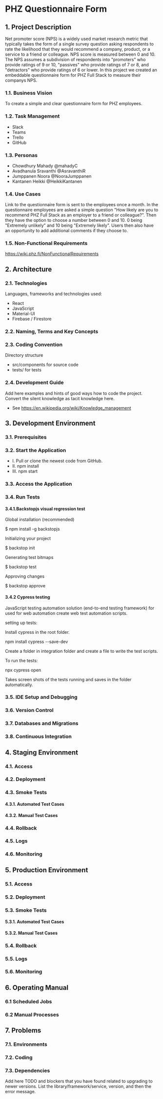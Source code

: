 # PHZ Questionnaire Form

## 1. Project Description

Net promoter score (NPS) is a widely used market research metric that typically takes the form of a single survey question asking respondents to rate the likelihood that they would recommend a company, product, or a service to a friend or colleague. NPS score is measured between 0 and 10. The NPS assumes a subdivision of respondents into "promoters" who provide ratings of 9 or 10, "passives" who provide ratings of 7 or 8, and "detractors" who provide ratings of 6 or lower. In this project we created an embeddable questionnaire form for PHZ Full Stack to measure their companys NPS.

### 1.1. Business Vision

To create a simple and clear questionnaire form for PHZ employees.

### 1.2. Task Management

- Slack
- Teams
- Trello
- GitHub

### 1.3. Personas

- Chowdhury Mahady @mahadyC
- Avadhanula Sravanthi @AsravanthiR
- Jumppanen Noora @NooraJumppanen
- Kantanen Heikki @HeikkiKantanen

### 1.4. Use Cases

Link to the questionnaire form is sent to the employees once a month. In the questionnaire employees are asked a simple question "How likely are you to recommend PHZ Full Stack as an employer to a friend or colleague?". Then they have the option to choose a number between 0 and 10. 0 being "Extremely unlikely" and 10 being "Extremely likely". Users then also have an opportunity to add additional comments if they choose to. 

### 1.5. Non-Functional Requirements

https://wiki.phz.fi/NonFunctionalRequirements

## 2. Architecture

### 2.1. Technologies

Languages, frameworks and technologies used: 

- React
- JavaScript
- Material-UI
- Firebase / Firestore


### 2.2. Naming, Terms and Key Concepts

### 2.3. Coding Convention

Directory structure

- src/components for source code
- tests/ for tests

### 2.4. Development Guide

Add here examples and hints of good ways how to code the project. Convert the silent knowledge as tacit knowledge here.

- See https://en.wikipedia.org/wiki/Knowledge_management

## 3. Development Environment

### 3.1. Prerequisites

### 3.2. Start the Application

-  I. Pull or clone the newest code from GitHub.
-  II. npm install
-  III. npm start 

### 3.3. Access the Application

### 3.4. Run Tests

#### 3.4.1.Backstopjs visual regression test

Global installation (recommended)

$ npm install -g backstopjs

Initializing your project

$ backstop init

Generating test bitmaps

$ backstop test

Approving changes

$ backstop approve

#### 3.4.2 Cypress testing

JavaScript testing automation solution (end-to-end testing framework) for used for web automation create web test automation scripts.

setting up tests:

Install cypress in the root folder.

npm install cypress --save-dev

Create a folder in integration folder and create a file to write the test scripts.

To run the tests:

npx cypress open

Takes screen shots of the tests running and saves in the folder automatically.

### 3.5. IDE Setup and Debugging

### 3.6. Version Control

### 3.7. Databases and Migrations

### 3.8. Continuous Integration

## 4. Staging Environment

### 4.1. Access

### 4.2. Deployment

### 4.3. Smoke Tests

#### 4.3.1. Automated Test Cases

#### 4.3.2. Manual Test Cases

### 4.4. Rollback

### 4.5. Logs

### 4.6. Monitoring

## 5. Production Environment

### 5.1. Access

### 5.2. Deployment

### 5.3. Smoke Tests

#### 5.3.1. Automated Test Cases

#### 5.3.2. Manual Test Cases

### 5.4. Rollback

### 5.5. Logs

### 5.6. Monitoring

## 6. Operating Manual

### 6.1 Scheduled Jobs

### 6.2 Manual Processes

## 7. Problems

### 7.1. Environments

### 7.2. Coding

### 7.3. Dependencies

Add here TODO and blockers that you have found related to upgrading to newer versions.
List the library/framework/service, version, and then the error message.

